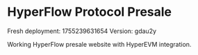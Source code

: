 # HyperFlow Protocol Presale

Fresh deployment: 1755239631654
Version: gdau2y

Working HyperFlow presale website with HyperEVM integration.
